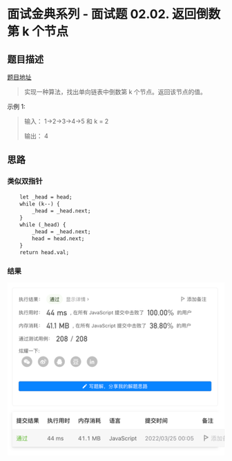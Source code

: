 # 面试金典系列 - 面试题 02.02. 返回倒数第 k 个节点

## 题目描述
[题目地址](https://leetcode-cn.com/problems/kth-node-from-end-of-list-lcci/)

> 实现一种算法，找出单向链表中倒数第 k 个节点。返回该节点的值。

示例 1:

> 输入： 1->2->3->4->5 和 k = 2
> 
> 输出： 4

## 思路

### 类似双指针
```
    let _head = head;
    while (k--) {
        _head = _head.next;
    }
    while (_head) {
        _head = _head.next;
        head = head.next;
    }
    return head.val;
```

### 结果
![运行结果](./2-2.png)
